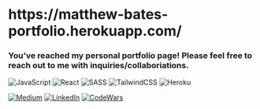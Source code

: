 <h1>https://matthew-bates-portfolio.herokuapp.com/</h1>

<h3>You've reached my personal portfolio page! Please feel free to reach out to me with inquiries/collaboriations.</h3>

![JavaScript](https://img.shields.io/badge/javascript-%23323330.svg?style=for-the-badge&logo=javascript&logoColor=%23F7DF1E)
![React](https://img.shields.io/badge/react-%2320232a.svg?style=for-the-badge&logo=react&logoColor=%2361DAFB)
![SASS](https://img.shields.io/badge/SASS-hotpink.svg?style=for-the-badge&logo=SASS&logoColor=white)
![TailwindCSS](https://img.shields.io/badge/tailwindcss-%2338B2AC.svg?style=for-the-badge&logo=tailwind-css&logoColor=white)
![Heroku](https://img.shields.io/badge/heroku-%23430098.svg?style=for-the-badge&logo=heroku&logoColor=white)

<div dir="auto">
 <a href="https://medium.com/@matthewhcbates" rel="nofollow"><img src="https://camo.githubusercontent.com/950e8ecc2b6a148d19c05aa792debba83b0978fbd99e3116871c1492d989ae34/68747470733a2f2f696d672e736869656c64732e696f2f62616467652f4d656469756d2d3041304130413f7374796c653d706c6173746963266c6f676f3d6d656469756d26636f6c6f72423d303030266c6162656c436f6c6f723d303030" alt="Medium" data-canonical-src="https://img.shields.io/badge/Medium-0A0A0A?style=plastic&amp;logo=medium&amp;colorB=000&amp;labelColor=000" style="max-width: 100%;"></a>
 <a href="https://www.linkedin.com/in/matthew-bates-71b7bb79/" rel="nofollow"><img src="https://camo.githubusercontent.com/69a8b7d4e3be8d85c62e861998f8f6a7a68d255e92577d2aeab1bf91c688e6c7/68747470733a2f2f696d672e736869656c64732e696f2f62616467652f2d4c696e6b6564496e2d626c61636b2e7376673f7374796c653d706c6173746963266c6f676f3d6c696e6b6564696e26636f6c6f72423d306136366332" alt="LinkedIn" data-canonical-src="https://img.shields.io/badge/-LinkedIn-black.svg?style=plastic&amp;logo=linkedin&amp;colorB=0a66c2" style="max-width: 100%;"></a>
 <a href="https://www.codewars.com/users/matthewhcbates" rel="nofollow"><img src="https://camo.githubusercontent.com/b432c002a76d07905e48390a7849aaf585879e6ec5f008eacf12fbb3a1b151b6/68747470733a2f2f696d672e736869656c64732e696f2f62616467652f2d436f6465776172732d626c61636b2e7376673f7374796c653d706c6173746963266c6f676f3d636f64657761727326636f6c6f72423d423632313231266c6162656c436f6c6f723d646464266c6f676f436f6c6f723d42363231323126" alt="CodeWars" data-canonical-src=https://www.codewars.com/users/matthewhcbates/badges/micro style="max-width: 100%;"></a>
</div>
